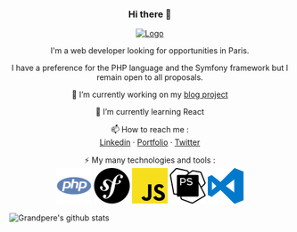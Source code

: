 <h3 align="center">Hi there 👋</h3>
          
<!--
**Grandpere/Grandpere** is a ✨ _special_ ✨ repository because its `README.md` (this file) appears on your GitHub profile.

Here are some ideas to get you started:

- 🔭 I’m currently working on ...
- 🌱 I’m currently learning ...
- 👯 I’m looking to collaborate on ...
- 🤔 I’m looking for help with ...
- 💬 Ask me about ...
- 📫 How to reach me: ...
- 😄 Pronouns: ...
- ⚡ Fun fact: ...
-->
<p align="center">
    <a href="https://github.com/Grandpere/">
        <img src="https://avatars0.githubusercontent.com/u/28756910?s=460&u=535a07ee23723005632b18161b825be0c2b71309&v=4" alt="Logo" width="120" height="120">
    </a>
    <p align="center">
      I'm a web developer looking for opportunities in Paris.
    </p>
    <p align="center">
      I have a preference for the PHP language and the Symfony framework but I remain open to all proposals.
    </p>
    <p align="center">
      🔭 I’m currently working on my <a href="https://github.com/Grandpere/blog">blog project</a>
    </p>
    <p align="center">
      🌱 I’m currently learning React
    </p>
    <p align="center">
      <span>📫 How to reach me :</span>
      <br />
      <a href="https://www.linkedin.com/in/lorenzomarozzo/">Linkedin</a>
      ·
      <a href="https://grandpere.github.io">Portfolio</a>
      ·
      <a href="https://twitter.com/LMarozzo">Twitter</a>
    </p>
    <p align="center">
      <span>⚡ My many technologies and tools :</span>
      <br />
      <img src="https://raw.githubusercontent.com/Grandpere/Grandpere/master/assets/php.png" alt="PHP logo" />
      <img src="https://raw.githubusercontent.com/Grandpere/Grandpere/master/assets/symfony.png" alt="Symfony logo" />
      <img src="https://raw.githubusercontent.com/Grandpere/Grandpere/master/assets/javascript.png" alt="Javascript logo" />
      <img src="https://raw.githubusercontent.com/Grandpere/Grandpere/master/assets/phpstorm.png" alt="PHPStorm logo" />
      <img src="https://raw.githubusercontent.com/Grandpere/Grandpere/master/assets/vscode.png" alt="VScode logo" />
    </p>
</p>

![Grandpere's github stats](https://github-readme-stats.vercel.app/api?username=Grandpere&show_icons=true&title_color=fff&icon_color=79ff97&text_color=9f9f9f&bg_color=151515)

<!--
![Grandpere's Top langs](https://github-readme-stats.vercel.app/api/top-langs/?username=Grandpere)
![visitors](https://visitor-badge.glitch.me/badge?page_id=Grandpere.Grandpere)
[![ReadMe Card](https://github-readme-stats.vercel.app/api/pin/?username=Grandpere&repo=grandpere.github.io)](https://github.com/Grandpere/grandpere.github.io)
-->
